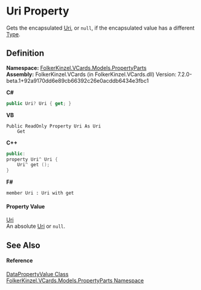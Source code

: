 # Uri Property


Gets the encapsulated <a href="https://learn.microsoft.com/dotnet/api/system.uri" target="_blank" rel="noopener noreferrer">Uri</a>, or `null`, if the encapsulated value has a different <a href="https://learn.microsoft.com/dotnet/api/system.type" target="_blank" rel="noopener noreferrer">Type</a>.



## Definition
**Namespace:** <a href="dbd283d2-4531-056c-7d94-281acad42316.md">FolkerKinzel.VCards.Models.PropertyParts</a>  
**Assembly:** FolkerKinzel.VCards (in FolkerKinzel.VCards.dll) Version: 7.2.0-beta.1+92a9170dd6e89cb66392c26e0acddb6434e3fbc1

**C#**
``` C#
public Uri? Uri { get; }
```
**VB**
``` VB
Public ReadOnly Property Uri As Uri
	Get
```
**C++**
``` C++
public:
property Uri^ Uri {
	Uri^ get ();
}
```
**F#**
``` F#
member Uri : Uri with get
```



#### Property Value
<a href="https://learn.microsoft.com/dotnet/api/system.uri" target="_blank" rel="noopener noreferrer">Uri</a>  
An absolute <a href="https://learn.microsoft.com/dotnet/api/system.uri" target="_blank" rel="noopener noreferrer">Uri</a> or `null`.

## See Also


#### Reference
<a href="45cbef01-a8f3-5b36-56bc-b3336a446998.md">DataPropertyValue Class</a>  
<a href="dbd283d2-4531-056c-7d94-281acad42316.md">FolkerKinzel.VCards.Models.PropertyParts Namespace</a>  

